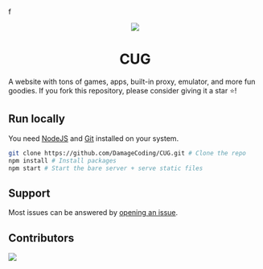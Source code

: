f<div align="center">
  <head>
 <img src="https://media.discordapp.net/attachments/1226374391336665229/1228630909469589525/JvYapbs.md.png?ex=662cbeb3&is=661a49b3&hm=026c2b73a57845f1fa367177bb61a40baf67716e0ff20d502bd3646039cc3b57&=&format=webp&quality=lossless&width=250&height=250">
<h1>CUG</h1>
</div>
A website with tons of games, apps, built-in proxy, emulator, and more fun goodies. If you fork this repository, please consider giving it a star ⭐!

## Run locally

You need [NodeJS](https://nodejs.org) and [Git](https://git-scm.com/download) installed on your system.

````bash
git clone https://github.com/DamageCoding/CUG.git # Clone the repo
npm install # Install packages
npm start # Start the bare server + serve static files
````

## Support
Most issues can be answered by [opening an issue](https://github.com/DamageCoding/CUG/issues).

## Contributors
<a href="https://github.com/DamageCoding/CUG/graphs/contributors">
  <img src="https://contrib.rocks/image?repo=DamageCoding/CUG" />
</a>
